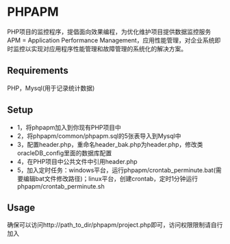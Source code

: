 PHPAPM
======
PHP项目的监控程序，提倡面向效果编程，为优化维护项目提供数据监控服务 
APM = Application Performance Management，应用性能管理，对企业系统即时监控以实现对应用程序性能管理和故障管理的系统化的解决方案。
## Requirements
PHP，Mysql(用于记录统计数据)
## Setup
* 1，将phpapm加入到你现有PHP项目中
* 2，将phpapm/common/phpapm.sql的5张表导入到Mysql中
* 3，配置header.php，重命名header_bak.php为header.php，修改类oracleDB_config里面的数据库配置
* 4，在PHP项目中公共文件中引用header.php
* 5，加入定时任务：windows平台，运行phpapm/crontab_perminute.bat(需要编辑bat文件修改路径)；linux平台，创建crontab，定时1分钟运行phpapm/crontab_perminute.sh

## Usage
确保可以访问http://path_to_dir/phpapm/project.php即可，访问权限限制请自行加入

